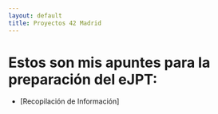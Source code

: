 ```yaml
---
layout: default
title: Proyectos 42 Madrid
---
```


# Estos son mis apuntes para la preparación del eJPT:

- [Recopilación de Información]